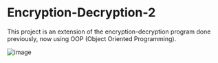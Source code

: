 # Encryption-Decryption-2
This project is an extension of the encryption-decryption program done previously, now using OOP (Object Oriented Programming).  

![image](https://github.com/izmanaveed/Encryption-Decryption-2/assets/59065717/dd86fad1-eb19-418f-92c4-1a6f96546f2a)
